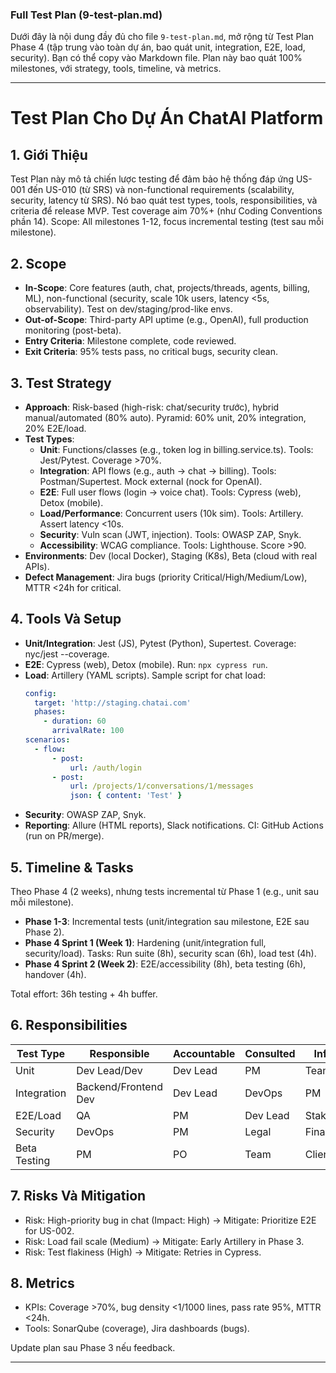 ### Full Test Plan (9-test-plan.md)

Dưới đây là nội dung đầy đủ cho file `9-test-plan.md`, mở rộng từ Test Plan Phase 4 (tập trung vào toàn dự án, bao quát unit, integration, E2E, load, security). Bạn có thể copy vào Markdown file. Plan này bao quát 100% milestones, với strategy, tools, timeline, và metrics.

---

# Test Plan Cho Dự Án ChatAI Platform

## 1. Giới Thiệu
Test Plan này mô tả chiến lược testing để đảm bảo hệ thống đáp ứng US-001 đến US-010 (từ SRS) và non-functional requirements (scalability, security, latency từ SRS). Nó bao quát test types, tools, responsibilities, và criteria để release MVP. Test coverage aim 70%+ (như Coding Conventions phần 14). Scope: All milestones 1-12, focus incremental testing (test sau mỗi milestone).

## 2. Scope
- **In-Scope**: Core features (auth, chat, projects/threads, agents, billing, ML), non-functional (security, scale 10k users, latency <5s, observability). Test on dev/staging/prod-like envs.  
- **Out-of-Scope**: Third-party API uptime (e.g., OpenAI), full production monitoring (post-beta).  
- **Entry Criteria**: Milestone complete, code reviewed.  
- **Exit Criteria**: 95% tests pass, no critical bugs, security clean.

## 3. Test Strategy
- **Approach**: Risk-based (high-risk: chat/security trước), hybrid manual/automated (80% auto). Pyramid: 60% unit, 20% integration, 20% E2E/load.  
- **Test Types**:  
  - **Unit**: Functions/classes (e.g., token log in billing.service.ts). Tools: Jest/Pytest. Coverage >70%.  
  - **Integration**: API flows (e.g., auth → chat → billing). Tools: Postman/Supertest. Mock external (nock for OpenAI).  
  - **E2E**: Full user flows (login → voice chat). Tools: Cypress (web), Detox (mobile).  
  - **Load/Performance**: Concurrent users (10k sim). Tools: Artillery. Assert latency <10s.  
  - **Security**: Vuln scan (JWT, injection). Tools: OWASP ZAP, Snyk.  
  - **Accessibility**: WCAG compliance. Tools: Lighthouse. Score >90.  
- **Environments**: Dev (local Docker), Staging (K8s), Beta (cloud with real APIs).  
- **Defect Management**: Jira bugs (priority Critical/High/Medium/Low), MTTR <24h for critical.  

## 4. Tools Và Setup
- **Unit/Integration**: Jest (JS), Pytest (Python), Supertest. Coverage: nyc/jest --coverage.  
- **E2E**: Cypress (web), Detox (mobile). Run: `npx cypress run`.  
- **Load**: Artillery (YAML scripts). Sample script for chat load:  
  ```yaml
  config:
    target: 'http://staging.chatai.com'
    phases:
      - duration: 60
        arrivalRate: 100
  scenarios:
    - flow:
        - post:
            url: /auth/login
        - post:
            url: /projects/1/conversations/1/messages
            json: { content: 'Test' }
  ```  
- **Security**: OWASP ZAP, Snyk.  
- **Reporting**: Allure (HTML reports), Slack notifications. CI: GitHub Actions (run on PR/merge).  

## 5. Timeline & Tasks
Theo Phase 4 (2 weeks), nhưng tests incremental từ Phase 1 (e.g., unit sau mỗi milestone).  

- **Phase 1-3**: Incremental tests (unit/integration sau milestone, E2E sau Phase 2).  
- **Phase 4 Sprint 1 (Week 1)**: Hardening (unit/integration full, security/load). Tasks: Run suite (8h), security scan (6h), load test (4h).  
- **Phase 4 Sprint 2 (Week 2)**: E2E/accessibility (8h), beta testing (6h), handover (4h).  

Total effort: 36h testing + 4h buffer.

## 6. Responsibilities
| Test Type | Responsible | Accountable | Consulted | Informed |
| ---------- | ----------- | ----------- | --------- | -------- |
| Unit | Dev Lead/Dev | Dev Lead | PM | Team |
| Integration | Backend/Frontend Dev | Dev Lead | DevOps | PM |
| E2E/Load | QA | PM | Dev Lead | Stakeholders |
| Security | DevOps | PM | Legal | Finance |
| Beta Testing | PM | PO | Team | Client |

## 7. Risks Và Mitigation
- Risk: High-priority bug in chat (Impact: High) → Mitigate: Prioritize E2E for US-002.  
- Risk: Load fail scale (Medium) → Mitigate: Early Artillery in Phase 3.  
- Risk: Test flakiness (High) → Mitigate: Retries in Cypress.

## 8. Metrics
- KPIs: Coverage >70%, bug density <1/1000 lines, pass rate 95%, MTTR <24h.  
- Tools: SonarQube (coverage), Jira dashboards (bugs).  

Update plan sau Phase 3 nếu feedback.

---
